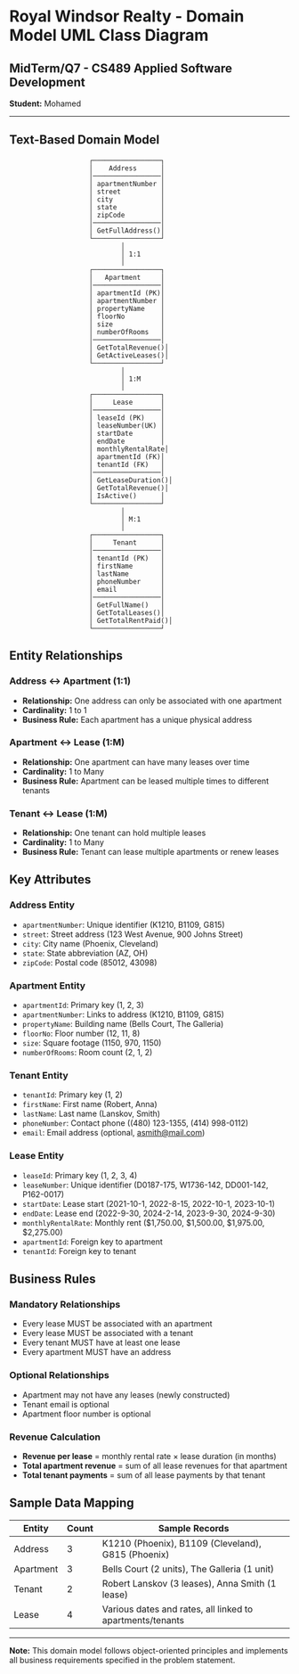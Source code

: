 # Royal Windsor Realty - Domain Model UML Class Diagram
## MidTerm/Q7 - CS489 Applied Software Development
**Student:** Mohamed

---

## Text-Based Domain Model

```
                    ┌─────────────────┐
                    │    Address      │
                    │─────────────────│
                    │ apartmentNumber │
                    │ street          │
                    │ city            │
                    │ state           │
                    │ zipCode         │
                    │─────────────────│
                    │ GetFullAddress()│
                    └─────────────────┘
                            │
                            │ 1:1
                            │
                    ┌─────────────────┐
                    │   Apartment     │
                    │─────────────────│
                    │ apartmentId (PK)│
                    │ apartmentNumber │
                    │ propertyName    │
                    │ floorNo         │
                    │ size            │
                    │ numberOfRooms   │
                    │─────────────────│
                    │ GetTotalRevenue()│
                    │ GetActiveLeases()│
                    └─────────────────┘
                            │
                            │ 1:M
                            │
                    ┌─────────────────┐
                    │     Lease       │
                    │─────────────────│
                    │ leaseId (PK)    │
                    │ leaseNumber(UK) │
                    │ startDate       │
                    │ endDate         │
                    │ monthlyRentalRate│
                    │ apartmentId (FK)│
                    │ tenantId (FK)   │
                    │─────────────────│
                    │ GetLeaseDuration()│
                    │ GetTotalRevenue()│
                    │ IsActive()      │
                    └─────────────────┘
                            │
                            │ M:1
                            │
                    ┌─────────────────┐
                    │     Tenant      │
                    │─────────────────│
                    │ tenantId (PK)   │
                    │ firstName       │
                    │ lastName        │
                    │ phoneNumber     │
                    │ email           │
                    │─────────────────│
                    │ GetFullName()   │
                    │ GetTotalLeases()│
                    │ GetTotalRentPaid()│
                    └─────────────────┘
```

## Entity Relationships

### **Address ↔ Apartment (1:1)**
- **Relationship:** One address can only be associated with one apartment
- **Cardinality:** 1 to 1
- **Business Rule:** Each apartment has a unique physical address

### **Apartment ↔ Lease (1:M)**
- **Relationship:** One apartment can have many leases over time
- **Cardinality:** 1 to Many
- **Business Rule:** Apartment can be leased multiple times to different tenants

### **Tenant ↔ Lease (1:M)**
- **Relationship:** One tenant can hold multiple leases
- **Cardinality:** 1 to Many
- **Business Rule:** Tenant can lease multiple apartments or renew leases

## Key Attributes

### **Address Entity**
- `apartmentNumber`: Unique identifier (K1210, B1109, G815)
- `street`: Street address (123 West Avenue, 900 Johns Street)
- `city`: City name (Phoenix, Cleveland)
- `state`: State abbreviation (AZ, OH)
- `zipCode`: Postal code (85012, 43098)

### **Apartment Entity**
- `apartmentId`: Primary key (1, 2, 3)
- `apartmentNumber`: Links to address (K1210, B1109, G815)
- `propertyName`: Building name (Bells Court, The Galleria)
- `floorNo`: Floor number (12, 11, 8)
- `size`: Square footage (1150, 970, 1150)
- `numberOfRooms`: Room count (2, 1, 2)

### **Tenant Entity**
- `tenantId`: Primary key (1, 2)
- `firstName`: First name (Robert, Anna)
- `lastName`: Last name (Lanskov, Smith)
- `phoneNumber`: Contact phone ((480) 123-1355, (414) 998-0112)
- `email`: Email address (optional, asmith@mail.com)

### **Lease Entity**
- `leaseId`: Primary key (1, 2, 3, 4)
- `leaseNumber`: Unique identifier (D0187-175, W1736-142, DD001-142, P162-0017)
- `startDate`: Lease start (2021-10-1, 2022-8-15, 2022-10-1, 2023-10-1)
- `endDate`: Lease end (2022-9-30, 2024-2-14, 2023-9-30, 2024-9-30)
- `monthlyRentalRate`: Monthly rent ($1,750.00, $1,500.00, $1,975.00, $2,275.00)
- `apartmentId`: Foreign key to apartment
- `tenantId`: Foreign key to tenant

## Business Rules

### **Mandatory Relationships**
- Every lease MUST be associated with an apartment
- Every lease MUST be associated with a tenant
- Every tenant MUST have at least one lease
- Every apartment MUST have an address

### **Optional Relationships**
- Apartment may not have any leases (newly constructed)
- Tenant email is optional
- Apartment floor number is optional

### **Revenue Calculation**
- **Revenue per lease** = monthly rental rate × lease duration (in months)
- **Total apartment revenue** = sum of all lease revenues for that apartment
- **Total tenant payments** = sum of all lease payments by that tenant

## Sample Data Mapping

| Entity | Count | Sample Records |
|--------|-------|----------------|
| Address | 3 | K1210 (Phoenix), B1109 (Cleveland), G815 (Phoenix) |
| Apartment | 3 | Bells Court (2 units), The Galleria (1 unit) |
| Tenant | 2 | Robert Lanskov (3 leases), Anna Smith (1 lease) |
| Lease | 4 | Various dates and rates, all linked to apartments/tenants |

---

**Note:** This domain model follows object-oriented principles and implements all business requirements specified in the problem statement.
